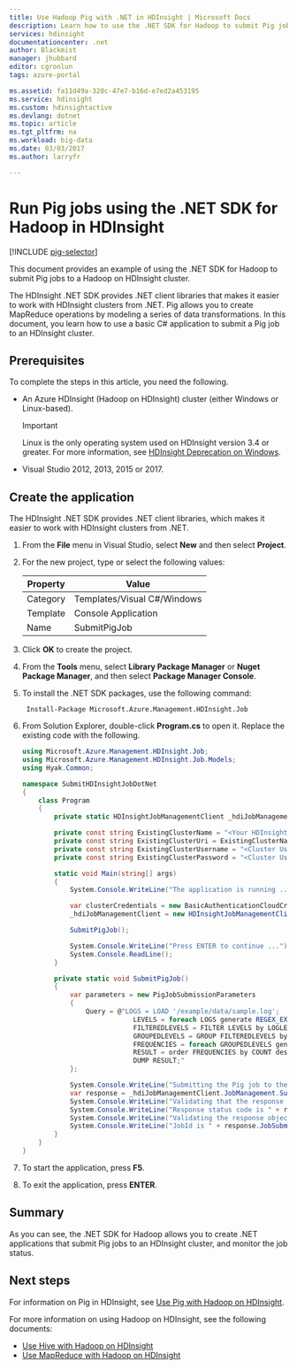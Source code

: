 ```yaml
---
title: Use Hadoop Pig with .NET in HDInsight | Microsoft Docs
description: Learn how to use the .NET SDK for Hadoop to submit Pig jobs to Hadoop on HDInsight.
services: hdinsight
documentationcenter: .net
author: Blackmist
manager: jhubbard
editor: cgronlun
tags: azure-portal

ms.assetid: fa11d49a-328c-47e7-b16d-e7ed2a453195
ms.service: hdinsight
ms.custom: hdinsightactive
ms.devlang: dotnet
ms.topic: article
ms.tgt_pltfrm: na
ms.workload: big-data
ms.date: 03/03/2017
ms.author: larryfr

---
```

# Run Pig jobs using the .NET SDK for Hadoop in HDInsight
[!INCLUDE [pig-selector](../../includes/hdinsight-selector-use-pig.md)]

This document provides an example of using the .NET SDK for Hadoop to submit Pig jobs to a Hadoop on HDInsight cluster.

The HDInsight .NET SDK provides .NET client libraries that makes it easier to work with HDInsight clusters from .NET. Pig allows you to create MapReduce operations by modeling a series of data transformations. In this document, you learn how to use a basic C# application to submit a Pig job to an HDInsight cluster.

## Prerequisites

To complete the steps in this article, you need the following.

* An Azure HDInsight (Hadoop on HDInsight) cluster (either Windows or Linux-based).

  > [!IMPORTANT]
  > Linux is the only operating system used on HDInsight version 3.4 or greater. For more information, see [HDInsight Deprecation on Windows](hdinsight-component-versioning.md#hdi-version-33-nearing-deprecation-date).

* Visual Studio 2012, 2013, 2015 or 2017.

## Create the application

The HDInsight .NET SDK provides .NET client libraries, which makes it easier to work with HDInsight clusters from .NET.

1. From the **File** menu in Visual Studio, select **New** and then select **Project**.

2. For the new project, type or select the following values:

   | Property | Value |
   | ------ | ------ |
   | Category | Templates/Visual C#/Windows |
   | Template | Console Application |
   | Name | SubmitPigJob |

3. Click **OK** to create the project.

4. From the **Tools** menu, select **Library Package Manager** or **Nuget Package Manager**, and then select **Package Manager Console**.

5. To install the .NET SDK packages, use the following command:

        Install-Package Microsoft.Azure.Management.HDInsight.Job

6. From Solution Explorer, double-click **Program.cs** to open it. Replace the existing code with the following.

    ```csharp
    using Microsoft.Azure.Management.HDInsight.Job;
    using Microsoft.Azure.Management.HDInsight.Job.Models;
    using Hyak.Common;

    namespace SubmitHDInsightJobDotNet
    {
        class Program
        {
            private static HDInsightJobManagementClient _hdiJobManagementClient;

            private const string ExistingClusterName = "<Your HDInsight Cluster Name>";
            private const string ExistingClusterUri = ExistingClusterName + ".azurehdinsight.net";
            private const string ExistingClusterUsername = "<Cluster Username>";
            private const string ExistingClusterPassword = "<Cluster User Password>";

            static void Main(string[] args)
            {
                System.Console.WriteLine("The application is running ...");

                var clusterCredentials = new BasicAuthenticationCloudCredentials { Username = ExistingClusterUsername, Password = ExistingClusterPassword };
                _hdiJobManagementClient = new HDInsightJobManagementClient(ExistingClusterUri, clusterCredentials);

                SubmitPigJob();

                System.Console.WriteLine("Press ENTER to continue ...");
                System.Console.ReadLine();
            }

            private static void SubmitPigJob()
            {
                var parameters = new PigJobSubmissionParameters
                {
                    Query = @"LOGS = LOAD '/example/data/sample.log';
                                LEVELS = foreach LOGS generate REGEX_EXTRACT($0, '(TRACE|DEBUG|INFO|WARN|ERROR|FATAL)', 1)  as LOGLEVEL;
                                FILTEREDLEVELS = FILTER LEVELS by LOGLEVEL is not null;
                                GROUPEDLEVELS = GROUP FILTEREDLEVELS by LOGLEVEL;
                                FREQUENCIES = foreach GROUPEDLEVELS generate group as LOGLEVEL, COUNT(FILTEREDLEVELS.LOGLEVEL) as COUNT;
                                RESULT = order FREQUENCIES by COUNT desc;
                                DUMP RESULT;"
                };

                System.Console.WriteLine("Submitting the Pig job to the cluster...");
                var response = _hdiJobManagementClient.JobManagement.SubmitPigJob(parameters);
                System.Console.WriteLine("Validating that the response is as expected...");
                System.Console.WriteLine("Response status code is " + response.StatusCode);
                System.Console.WriteLine("Validating the response object...");
                System.Console.WriteLine("JobId is " + response.JobSubmissionJsonResponse.Id);
            }
        }
    }
    ```

7. To start the application, press **F5**.

8. To exit the application, press **ENTER**.

## Summary

As you can see, the .NET SDK for Hadoop allows you to create .NET applications that submit Pig jobs to an HDInsight cluster, and monitor the job status.

## Next steps

For information on Pig in HDInsight, see [Use Pig with Hadoop on HDInsight](hdinsight-use-pig.md).

For more information on using Hadoop on HDInsight, see the following documents:

* [Use Hive with Hadoop on HDInsight](hdinsight-use-hive.md)
* [Use MapReduce with Hadoop on HDInsight](hdinsight-use-mapreduce.md)

[preview-portal]: https://portal.azure.com/
